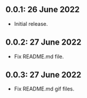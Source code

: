 ## 0.0.1: 26 June 2022

* Initial release.

## 0.0.2: 27 June 2022

* Fix README.md file.

## 0.0.3: 27 June 2022

* Fix README.md gif files.
